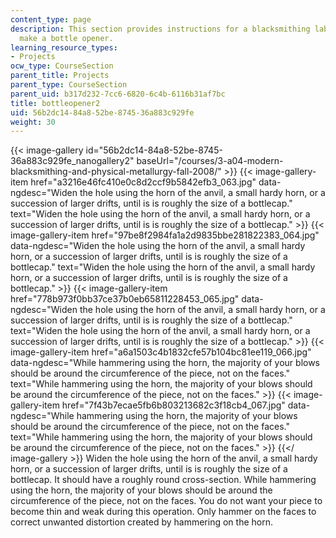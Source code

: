 ```yaml
---
content_type: page
description: This section provides instructions for a blacksmithing lab project to
  make a bottle opener.
learning_resource_types:
- Projects
ocw_type: CourseSection
parent_title: Projects
parent_type: CourseSection
parent_uid: b317d232-7cc6-6820-6c4b-6116b31af7bc
title: bottleopener2
uid: 56b2dc14-84a8-52be-8745-36a883c929fe
weight: 30
---
```

{{< image-gallery id="56b2dc14-84a8-52be-8745-36a883c929fe_nanogallery2" baseUrl="/courses/3-a04-modern-blacksmithing-and-physical-metallurgy-fall-2008/" >}}
{{< image-gallery-item href="a3216e46fc410e0c8d2ccf9b5842efb3_063.jpg" data-ngdesc="Widen the hole using the horn of the anvil, a small hardy horn, or a succession of larger drifts, until is is roughly the size of a bottlecap." text="Widen the hole using the horn of the anvil, a small hardy horn, or a succession of larger drifts, until is is roughly the size of a bottlecap." >}}
{{< image-gallery-item href="97be8f2984fa1a2d9835bbe281822383_064.jpg" data-ngdesc="Widen the hole using the horn of the anvil, a small hardy horn, or a succession of larger drifts, until is is roughly the size of a bottlecap." text="Widen the hole using the horn of the anvil, a small hardy horn, or a succession of larger drifts, until is is roughly the size of a bottlecap." >}}
{{< image-gallery-item href="778b973f0bb37ce37b0eb65811228453_065.jpg" data-ngdesc="Widen the hole using the horn of the anvil, a small hardy horn, or a succession of larger drifts, until is is roughly the size of a bottlecap." text="Widen the hole using the horn of the anvil, a small hardy horn, or a succession of larger drifts, until is is roughly the size of a bottlecap." >}}
{{< image-gallery-item href="a6a1503c4b1832cfe57b104bc81ee119_066.jpg" data-ngdesc="While hammering using the horn, the majority of your blows should be around the circumference of the piece, not on the faces." text="While hammering using the horn, the majority of your blows should be around the circumference of the piece, not on the faces." >}}
{{< image-gallery-item href="7f43b7ecae5fb6b803213682c3f18cb4_067.jpg" data-ngdesc="While hammering using the horn, the majority of your blows should be around the circumference of the piece, not on the faces." text="While hammering using the horn, the majority of your blows should be around the circumference of the piece, not on the faces." >}}
{{</ image-gallery >}}
Widen the hole using the horn of the anvil, a small hardy horn, or a succession of larger drifts, until is is roughly the size of a bottlecap. It should have a roughly round cross-section. While hammering using the horn, the majority of your blows should be around the circumference of the piece, not on the faces. You do not want your piece to become thin and weak during this operation. Only hammer on the faces to correct unwanted distortion created by hammering on the horn.
